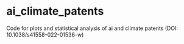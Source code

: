 # ai_climate_patents
Code for plots and statistical analysis of ai and climate patents (DOI: 10.1038/s41558-022-01536-w)
